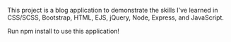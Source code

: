 This project is a blog application to demonstrate the skills I've learned in CSS/SCSS, Bootstrap, HTML, EJS, jQuery, Node, Express, and JavaScript.

Run npm install to use this application!
